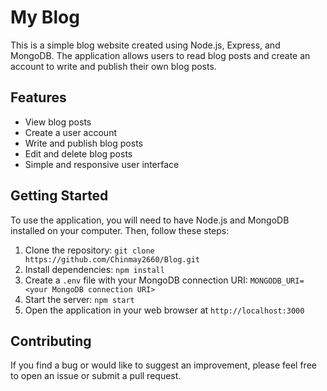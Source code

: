 # My Blog

This is a simple blog website created using Node.js, Express, and MongoDB. The application allows users to read blog posts and create an account to write and publish their own blog posts.

## Features

- View blog posts
- Create a user account
- Write and publish blog posts
- Edit and delete blog posts
- Simple and responsive user interface

## Getting Started

To use the application, you will need to have Node.js and MongoDB installed on your computer. Then, follow these steps:

1. Clone the repository: `git clone https://github.com/Chinmay2660/Blog.git`
2. Install dependencies: `npm install`
3. Create a `.env` file with your MongoDB connection URI: `MONGODB_URI=<your MongoDB connection URI>`
4. Start the server: `npm start`
5. Open the application in your web browser at `http://localhost:3000`

## Contributing

If you find a bug or would like to suggest an improvement, please feel free to open an issue or submit a pull request.



